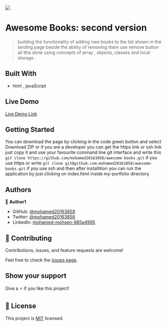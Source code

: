 ![](https://img.shields.io/badge/Microverse-blueviolet)

# Awesome Books: second version 
> building the functionality of adding new books to the list shown in the landing page beside the ability of removing them use remove button all this done using concepts of array , objects, classes and local storage.

## Built With

- html , javaScript


## Live Demo 

[Live Demo Link](https://mohamed20163858.github.io/awesome-books/)


## Getting Started
You can download the page by clicking in the code green button and select Download ZIP or if you are a developer 
you can get the https link or ssh link just copy it and use your favourite command line git interface and write this `git clone https://github.com/mohamed20163858/awesome-books.git` if you use https or write 
`git clone git@github.com:mohamed20163858/awesome-books.git` if you use ssh and then after installition you can run the application by just clicking on index.html inside my-portfolio directory 


## Authors

👤 **Author1**

- GitHub: [@mohamed20163858](https://github.com/mohamed20163858)
- Twitter: [@mohamed20163858](https://twitter.com/mohamed20163858)
- LinkedIn: [mohamed-mohsen-685a4995](https://www.linkedin.com/in/mohamed-mohsen-685a4995/)


## 🤝 Contributing

Contributions, issues, and feature requests are welcome!

Feel free to check the [issues page](../../issues/).

## Show your support

Give a ⭐️ if you like this project!

## 📝 License

This project is [MIT](./MIT.md) licensed.
